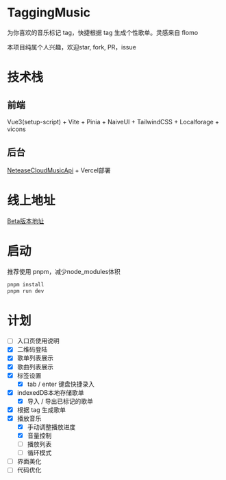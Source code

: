 # TaggingMusic
为你喜欢的音乐标记 tag，快捷根据 tag 生成个性歌单。灵感来自 flomo 

本项目纯属个人兴趣，欢迎star, fork, PR，issue

# 技术栈
## 前端
Vue3(setup-script) + Vite + Pinia + NaiveUI + TailwindCSS + Localforage + vicons
## 后台
[NeteaseCloudMusicApi](https://github.com/Binaryify/NeteaseCloudMusicApi) + Vercel部署
# 线上地址
[Beta版本地址](https://tagging-music.vercel.app/)

# 启动
推荐使用 pnpm，减少node_modules体积
```bash
pnpm install
pnpm run dev
```
# 计划

- [ ] 入口页使用说明
- [x] 二维码登陆 
- [x] 歌单列表展示 
- [x] 歌曲列表展示 
- [x] 标签设置
  - [x] tab / enter 键盘快捷录入
- [x] indexedDB本地存储歌单
  - [x] 导入 / 导出已标记的歌单
- [x] 根据 tag 生成歌单
- [x] 播放音乐
  - [x] 手动调整播放进度
  - [x] 音量控制
  - [ ] 播放列表
  - [ ] 循环模式
- [ ] 界面美化
- [ ] 代码优化